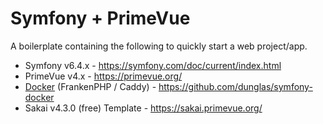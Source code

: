 # Symfony + PrimeVue

A boilerplate containing the following to quickly start a web project/app.

- Symfony v6.4.x - https://symfony.com/doc/current/index.html
- PrimeVue v4.x - https://primevue.org/
- [Docker](./DunglasDocker.md) (FrankenPHP / Caddy) - https://github.com/dunglas/symfony-docker
- Sakai v4.3.0 (free) Template - https://sakai.primevue.org/

